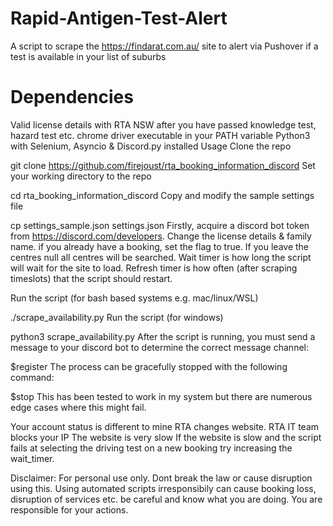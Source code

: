 # Rapid-Antigen-Test-Alert
A script to scrape the https://findarat.com.au/ site to alert via Pushover if a test is available in your list of suburbs
<h1>Dependencies</h1>
Valid license details with RTA NSW after you have passed knowledge test, hazard test etc.
chrome driver executable in your PATH variable
Python3 with Selenium, Asyncio & Discord.py installed
Usage
Clone the repo

git clone https://github.com/firejoust/rta_booking_information_discord
Set your working directory to the repo

cd rta_booking_information_discord
Copy and modify the sample settings file

cp settings_sample.json settings.json
Firstly, acquire a discord bot token from https://discord.com/developers. Change the license details & family name. if you already have a booking, set the flag to true. If you leave the centres null all centres will be searched. Wait timer is how long the script will wait for the site to load. Refresh timer is how often (after scraping timeslots) that the script should restart.

Run the script (for bash based systems e.g. mac/linux/WSL)

./scrape_availability.py
Run the script (for windows)

python3 scrape_availability.py
After the script is running, you must send a message to your discord bot to determine the correct message channel:

$register
The process can be gracefully stopped with the following command:

$stop
This has been tested to work in my system but there are numerous edge cases where this might fail.

Your account status is different to mine
RTA changes website.
RTA IT team blocks your IP
The website is very slow
If the website is slow and the script fails at selecting the driving test on a new booking try increasing the wait_timer.

Disclaimer:
For personal use only.
Dont break the law or cause disruption using this.
Using automated scripts irresponsibily can cause booking loss, disruption of services etc. be careful and know what you are doing.
You are responsible for your actions.
